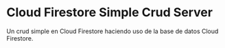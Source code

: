 # Cloud Firestore Simple Crud Server

Un crud simple en Cloud Firestore haciendo uso de la base de datos Cloud Firestore.